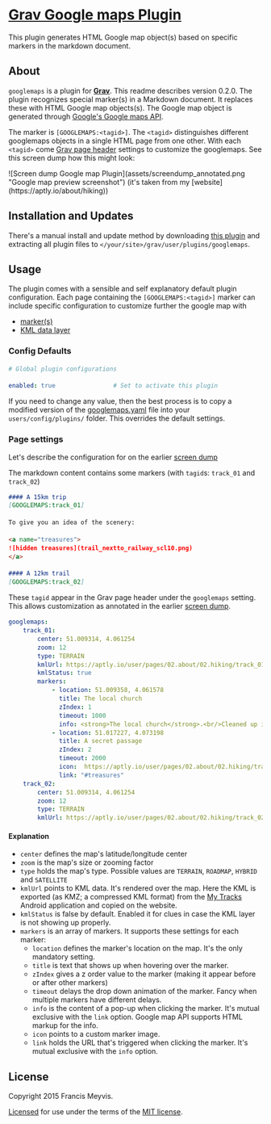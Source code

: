 # [Grav Google maps Plugin][project]

This plugin generates HTML Google map object(s) based on specific markers in the markdown document.

## About

`googlemaps` is a plugin for [**Grav**](http://getgrav.org).
This readme describes version 0.2.0.
The plugin recognizes special marker(s) in a Markdown document.
It replaces these with HTML Google map objects(s).
The Google map object is generated through
[Google's Google maps API](https://developers.google.com/maps/documentation/javascript/tutorial).

The marker is `[GOOGLEMAPS:<tagid>]`.
The `<tagid>` distinguishes different googlemaps objects in a single HTML page from one other.
With each `<tagid>` come [Grav page header]() settings to customize the googlemaps.
See this screen dump how this might look:

<a name="screendump">
![Screen dump Google map Plugin](assets/screendump_annotated.png "Google map preview screenshot")
(it's taken from my [website](https://aptly.io/about/hiking))
</a>

## Installation and Updates

There's a manual install and update method by downloading
[this plugin](https://github.com/aptly-io/grav-plugin-googlemaps)
and extracting all plugin files to `</your/site>/grav/user/plugins/googlemaps`.


## Usage

The plugin comes with a sensible and self explanatory default plugin configuration.
Each page containing the `[GOOGLEMAPS:<tagid>]` marker can include  <tagid> specific configuration
to customize further the google map with
* [marker(s)](https://developers.google.com/maps/documentation/javascript/markers)
* [KML data layer](https://developers.google.com/maps/tutorials/kml/)


### Config Defaults

```yaml
# Global plugin configurations

enabled: true                # Set to activate this plugin
```

If you need to change any value,
then the best process is to copy a modified version of the
[googlemaps.yaml](googlemaps.yaml) file into your `users/config/plugins/` folder.
This overrides the default settings.


### Page settings

Let's describe the configuration for on the earlier [screen dump](#screendump)

The markdown content contains some markers (with `tagid`s: `track_01` and `track_02`)
```markdown
#### A 15km trip
[GOOGLEMAPS:track_01]

To give you an idea of the scenery:

<a name="treasures">
![hidden treasures](trail_nextto_railway_scl10.png)
</a>

#### A 12km trail
[GOOGLEMAPS:track_02]
```

These `tagid` appear in the Grav page header under the `googlemaps` setting.
This allows customization as annotated in the earlier [screen dump](#screendump).
```yaml
googlemaps:
    track_01:
        center: 51.009314, 4.061254
        zoom: 12
        type: TERRAIN
        kmlUrl: https://aptly.io/user/pages/02.about/02.hiking/track_01.kmz
        kmlStatus: true
        markers:
            - location: 51.009358, 4.061578
              title: The local church
              zIndex: 1
              timeout: 1000
              info: <strong>The local church</strong>.<br/>Cleaned up in recent years!
            - location: 51.017227, 4.073198
              title: A secret passage
              zIndex: 2
              timeout: 2000
              icon:  https://aptly.io/user/pages/02.about/02.hiking/trail_nextto_railway_thumbnail.png
              link: "#treasures"
    track_02:
        center: 51.009314, 4.061254
        zoom: 12
        type: TERRAIN
        kmlUrl: https://aptly.io/user/pages/02.about/02.hiking/track_02.kmz
```

#### Explanation

* `center` defines the map's latitude/longitude center
* `zoom` is the map's size or zooming factor
* `type` holds the map's type. Possible values are `TERRAIN`, `ROADMAP`, `HYBRID` and `SATELLITE`
* `kmlUrl` points to KML data. It's rendered over the map.
  Here the KML is exported (as KMZ; a compressed KML format) from the
  [My Tracks](https://play.google.com/store/apps/details?id=com.google.android.maps.mytracks&hl=en)
  Android application and copied on the website.
* `kmlStatus` is false by default.
   Enabled it for clues in case the KML layer is not showing up properly.
* `markers` is an array of markers. It supports these settings for each marker:
  * `location` defines the marker's location on the map. It's the only mandatory setting.
  * `title` is text that shows up when hovering over the marker.
  * `zIndex` gives a z order value to the marker (making it appear before or after other markers)
  * `timeout` delays the drop down animation of the marker. Fancy when multiple markers have different delays.
  * `info` is the content of a pop-up when clicking the marker. It's mutual exclusive with the `link` option.
    Google map API supports HTML markup for the info.
  * `icon` points to a custom marker image.
  * `link` holds the URL that's triggered when clicking the marker. It's mutual exclusive with the `info` option.


## License

Copyright 2015 Francis Meyvis.

[Licensed](LICENSE) for use under the terms of the [MIT license][mit-license].





[project]: https://github.com/aptly-io/grav-plugin-googlemaps
[issues]: https://github.com/aptly-io/grav-plugin-googlemaps/issues "GitHub Issues for Grav Googlemaps Plugin"
[mit-license]: http://www.opensource.org/licenses/mit-license.php "MIT license"

